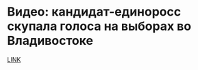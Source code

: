 # Видео: кандидат-единоросс скупала голоса на выборах во Владивостоке 



[LINK](https://varlamov.ru/1961646.html)